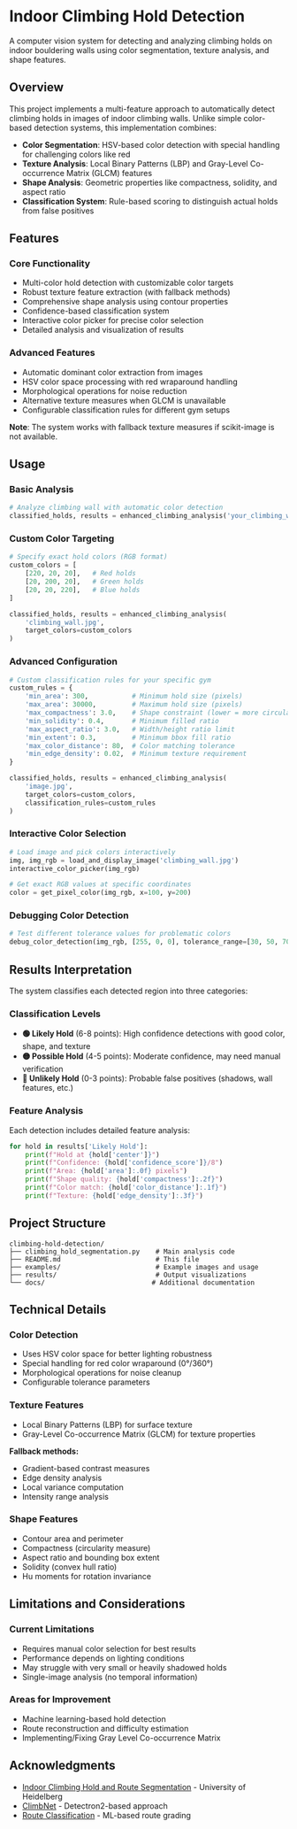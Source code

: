 # Indoor Climbing Hold Detection

A computer vision system for detecting and analyzing climbing holds on indoor bouldering walls using color segmentation, texture analysis, and shape features.

## Overview

This project implements a multi-feature approach to automatically detect climbing holds in images of indoor climbing walls. Unlike simple color-based detection systems, this implementation combines:

- **Color Segmentation**: HSV-based color detection with special handling for challenging colors like red
- **Texture Analysis**: Local Binary Patterns (LBP) and Gray-Level Co-occurrence Matrix (GLCM) features
- **Shape Analysis**: Geometric properties like compactness, solidity, and aspect ratio
- **Classification System**: Rule-based scoring to distinguish actual holds from false positives

## Features

### Core Functionality
- Multi-color hold detection with customizable color targets
- Robust texture feature extraction (with fallback methods)
- Comprehensive shape analysis using contour properties
- Confidence-based classification system
- Interactive color picker for precise color selection
- Detailed analysis and visualization of results

### Advanced Features
- Automatic dominant color extraction from images
- HSV color space processing with red wraparound handling
- Morphological operations for noise reduction
- Alternative texture measures when GLCM is unavailable
- Configurable classification rules for different gym setups

**Note**: The system works with fallback texture measures if scikit-image is not available.

## Usage

### Basic Analysis
```python
# Analyze climbing wall with automatic color detection
classified_holds, results = enhanced_climbing_analysis('your_climbing_wall.jpg')
```

### Custom Color Targeting
```python
# Specify exact hold colors (RGB format)
custom_colors = [
    [220, 20, 20],   # Red holds
    [20, 200, 20],   # Green holds
    [20, 20, 220],   # Blue holds
]

classified_holds, results = enhanced_climbing_analysis(
    'climbing_wall.jpg', 
    target_colors=custom_colors
)
```

### Advanced Configuration
```python
# Custom classification rules for your specific gym
custom_rules = {
    'min_area': 300,           # Minimum hold size (pixels)
    'max_area': 30000,         # Maximum hold size (pixels)
    'max_compactness': 3.0,    # Shape constraint (lower = more circular)
    'min_solidity': 0.4,       # Minimum filled ratio
    'max_aspect_ratio': 3.0,   # Width/height ratio limit
    'min_extent': 0.3,         # Minimum bbox fill ratio
    'max_color_distance': 80,  # Color matching tolerance
    'min_edge_density': 0.02,  # Minimum texture requirement
}

classified_holds, results = enhanced_climbing_analysis(
    'image.jpg',
    target_colors=custom_colors,
    classification_rules=custom_rules
)
```

### Interactive Color Selection
```python
# Load image and pick colors interactively
img, img_rgb = load_and_display_image('climbing_wall.jpg')
interactive_color_picker(img_rgb)

# Get exact RGB values at specific coordinates
color = get_pixel_color(img_rgb, x=100, y=200)
```

### Debugging Color Detection
```python
# Test different tolerance values for problematic colors
debug_color_detection(img_rgb, [255, 0, 0], tolerance_range=[30, 50, 70, 90])
```

## Results Interpretation

The system classifies each detected region into three categories:

### Classification Levels
- **🟢 Likely Hold** (6-8 points): High confidence detections with good color, shape, and texture
- **🟡 Possible Hold** (4-5 points): Moderate confidence, may need manual verification
- **🔴 Unlikely Hold** (0-3 points): Probable false positives (shadows, wall features, etc.)

### Feature Analysis
Each detection includes detailed feature analysis:
```python
for hold in results['Likely Hold']:
    print(f"Hold at {hold['center']}")
    print(f"Confidence: {hold['confidence_score']}/8")
    print(f"Area: {hold['area']:.0f} pixels")
    print(f"Shape quality: {hold['compactness']:.2f}")
    print(f"Color match: {hold['color_distance']:.1f}")
    print(f"Texture: {hold['edge_density']:.3f}")
```

## Project Structure

```
climbing-hold-detection/
├── climbing_hold_segmentation.py    # Main analysis code
├── README.md                        # This file
├── examples/                        # Example images and usage
├── results/                         # Output visualizations
└── docs/                           # Additional documentation
```

## Technical Details

### Color Detection
- Uses HSV color space for better lighting robustness
- Special handling for red color wraparound (0°/360°)
- Morphological operations for noise cleanup
- Configurable tolerance parameters

### Texture Features
- Local Binary Patterns (LBP) for surface texture
- Gray-Level Co-occurrence Matrix (GLCM) for texture properties

**Fallback methods:**
- Gradient-based contrast measures
- Edge density analysis
- Local variance computation
- Intensity range analysis

### Shape Features
- Contour area and perimeter
- Compactness (circularity measure)
- Aspect ratio and bounding box extent
- Solidity (convex hull ratio)
- Hu moments for rotation invariance

## Limitations and Considerations

### Current Limitations
- Requires manual color selection for best results
- Performance depends on lighting conditions
- May struggle with very small or heavily shadowed holds
- Single-image analysis (no temporal information)

### Areas for Improvement
- Machine learning-based hold detection
- Route reconstruction and difficulty estimation
- Implementing/Fixing Gray Level Co-occurrence Matrix

## Acknowledgments

- [Indoor Climbing Hold and Route Segmentation](https://github.com/xiaoxiae/Indoor-Climbing-Hold-and-Route-Segmentation) - University of Heidelberg
- [ClimbNet](https://github.com/cydivision/climbnet) - Detectron2-based approach
- [Route Classification](https://github.com/tonylay7/bouldering_route_classification) - ML-based route grading
